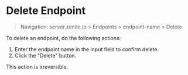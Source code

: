 # Delete Endpoint

> Navigation: server.zenite.io > Endpoints > endpoint-name > Delete

To delete an endpoint, do the following actions:

1. Enter the endpoint name in the input field to confirm delete.
2. Click the "Delete" button.

This action is irreversible.